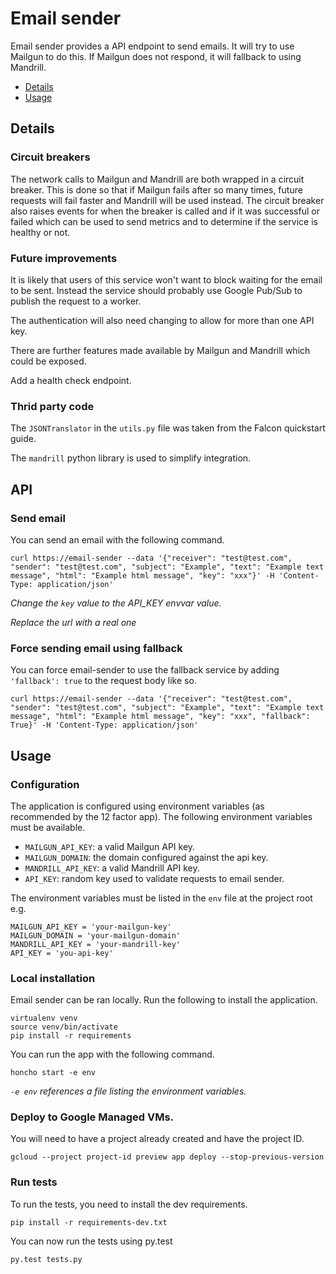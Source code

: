 # Email sender

Email sender provides a API endpoint to send emails. It will try to
use Mailgun to do this. If Mailgun does not respond, it will fallback
to using Mandrill.

* [Details](#details)
* [Usage](#usage)

## Details

### Circuit breakers

The network calls to Mailgun and Mandrill are both wrapped in a circuit breaker. This
is done so that if Mailgun fails after so many times, future requests will fail faster and
Mandrill will be used instead. The circuit breaker also raises events for when the breaker
is called and if it was successful or failed which can be used to send metrics and to
determine if the service is healthy or not.

### Future improvements

It is likely that users of this service won't want to block waiting for the email to be sent.
Instead the service should probably use Google Pub/Sub to publish the request to a worker.

The authentication will also need changing to allow for more than one API key.

There are further features made available by Mailgun and Mandrill which could be exposed.

Add a health check endpoint.

### Thrid party code

The ``JSONTranslator`` in the ``utils.py`` file was taken from the Falcon quickstart guide.

The ``mandrill`` python library is used to simplify integration.

## API

### Send email

You can send an email with the following command.

```
curl https://email-sender --data '{"receiver": "test@test.com", "sender": "test@test.com", "subject": "Example", "text": "Example text message", "html": "Example html message", "key": "xxx"}' -H 'Content-Type: application/json'
```

*Change the `key` value to the API_KEY envvar value.*

*Replace the url with a real one*

### Force sending email using fallback

You can force email-sender to use the fallback service by adding
`'fallback': true` to the request body like so.

```
curl https://email-sender --data '{"receiver": "test@test.com", "sender": "test@test.com", "subject": "Example", "text": "Example text message", "html": "Example html message", "key": "xxx", "fallback": True}' -H 'Content-Type: application/json'
```

## Usage

### Configuration

The application is configured using environment variables
(as recommended by the 12 factor app). The following environment
variables must be available.

* ``MAILGUN_API_KEY``: a valid Mailgun API key.
* ``MAILGUN_DOMAIN``: the domain configured against the api key.
* ``MANDRILL_API_KEY``: a valid Mandrill API key.
* ``API_KEY``: random key used to validate requests to email sender.

The environment variables must be listed in the ```env``` file at
the project root e.g.

```
MAILGUN_API_KEY = 'your-mailgun-key'
MAILGUN_DOMAIN = 'your-mailgun-domain'
MANDRILL_API_KEY = 'your-mandrill-key'
API_KEY = 'you-api-key'
```

### Local installation

Email sender can be ran locally. Run the following to install the
application.

```
virtualenv venv
source venv/bin/activate
pip install -r requirements
```

You can run the app with the following command.

```
honcho start -e env
```

*``-e env`` references a file listing the environment variables.*

### Deploy to Google Managed VMs.

You will need to have a project already created and have the project
ID.

```
gcloud --project project-id preview app deploy --stop-previous-version
```

### Run tests

To run the tests, you need to install the dev requirements.

```
pip install -r requirements-dev.txt
```

You can now run the tests using py.test

```
py.test tests.py
```
